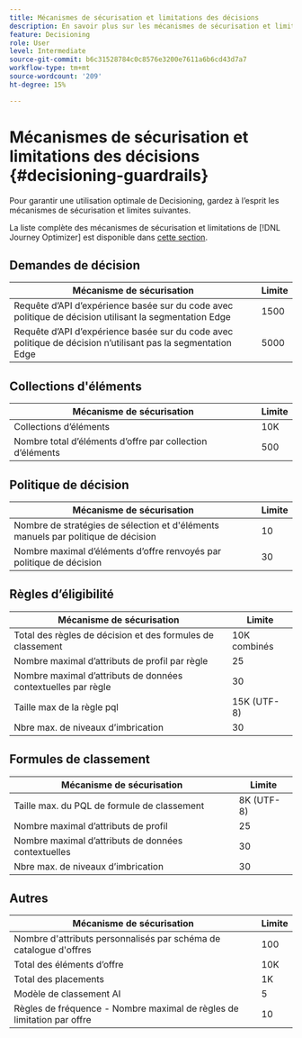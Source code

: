 ```yaml
---
title: Mécanismes de sécurisation et limitations des décisions
description: En savoir plus sur les mécanismes de sécurisation et limitations de Decisioning.
feature: Decisioning
role: User
level: Intermediate
source-git-commit: b6c31528784c0c8576e3200e7611a6b6cd43d7a7
workflow-type: tm+mt
source-wordcount: '209'
ht-degree: 15%

---
```



# Mécanismes de sécurisation et limitations des décisions {#decisioning-guardrails}

Pour garantir une utilisation optimale de Decisioning, gardez à l’esprit les mécanismes de sécurisation et limites suivantes.

La liste complète des mécanismes de sécurisation et limitations de [!DNL Journey Optimizer] est disponible dans [cette section](../start/guardrails.md).

## Demandes de décision

| Mécanisme de sécurisation | Limite |
| ------- | ------- |
| Requête d’API d’expérience basée sur du code avec politique de décision utilisant la segmentation Edge | 1500 |
| Requête d’API d’expérience basée sur du code avec politique de décision n’utilisant pas la segmentation Edge | 5000 |

## Collections d&#39;éléments

| Mécanisme de sécurisation | Limite |
| ------- | ------- |
| Collections d’éléments | 10K |
| Nombre total d’éléments d’offre par collection d’éléments | 500 |

## Politique de décision

| Mécanisme de sécurisation | Limite |
| ------- | ------- |
| Nombre de stratégies de sélection et d&#39;éléments manuels par politique de décision | 10 |
| Nombre maximal d’éléments d’offre renvoyés par politique de décision | 30 |

## Règles d’éligibilité

| Mécanisme de sécurisation | Limite |
| ------- | ------- |
| Total des règles de décision et des formules de classement | 10K combinés |
| Nombre maximal d’attributs de profil par règle | 25 |
| Nombre maximal d’attributs de données contextuelles par règle | 30 |
| Taille max de la règle pql | 15K (UTF-8) |
| Nbre max. de niveaux d’imbrication | 30 |

## Formules de classement

| Mécanisme de sécurisation | Limite |
| ------- | ------- |
| Taille max. du PQL de formule de classement | 8K (UTF-8) |
| Nombre maximal d’attributs de profil | 25 |
| Nombre maximal d’attributs de données contextuelles | 30 |
| Nbre max. de niveaux d’imbrication | 30 |

## Autres

| Mécanisme de sécurisation | Limite |
| ------- | ------- |
| Nombre d&#39;attributs personnalisés par schéma de catalogue d&#39;offres | 100 |
| Total des éléments d’offre | 10K |
| Total des placements | 1K |
| Modèle de classement AI | 5 |
| Règles de fréquence - Nombre maximal de règles de limitation par offre | 10 |
